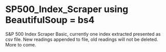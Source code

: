 # SP500_Index_Scraper using BeautifulSoup = bs4
S&P 500 Index Scraper Basic, currently one index extracted presented as csv file.
New readings appended to file, old readings will not be deleted.
More to come.
